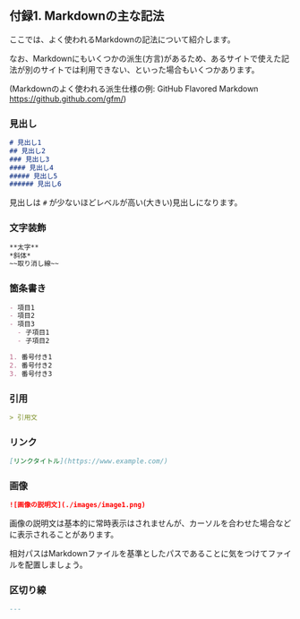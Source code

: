 ## 付録1. Markdownの主な記法

ここでは、よく使われるMarkdownの記法について紹介します。

なお、Markdownにもいくつかの派生(方言)があるため、あるサイトで使えた記法が別のサイトでは利用できない、といった場合もいくつかあります。

(Markdownのよく使われる派生仕様の例: GitHub Flavored Markdown https://github.github.com/gfm/)

### 見出し

```md
# 見出し1
## 見出し2
### 見出し3
#### 見出し4
##### 見出し5
###### 見出し6
```

見出しは `#` が少ないほどレベルが高い(大きい)見出しになります。

### 文字装飾

```md
**太字**
*斜体*
~~取り消し線~~
```

### 箇条書き

```md
- 項目1
- 項目2
- 項目3
  - 子項目1
  - 子項目2

1. 番号付き1
2. 番号付き2
3. 番号付き3
```

### 引用

```md
> 引用文
```

### リンク

```md
[リンクタイトル](https://www.example.com/)
```

### 画像

```md
![画像の説明文](./images/image1.png)
```

画像の説明文は基本的に常時表示はされませんが、カーソルを合わせた場合などに表示されることがあります。

相対パスはMarkdownファイルを基準としたパスであることに気をつけてファイルを配置しましょう。

### 区切り線

```md
---
```

